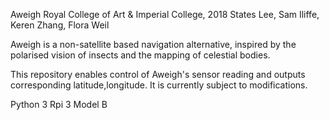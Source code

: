 Aweigh
Royal College of Art & Imperial College, 2018
States Lee, Sam Iliffe, Keren Zhang, Flora Weil

Aweigh is a non-satellite based navigation alternative, inspired by the polarised vision of insects and the mapping of celestial bodies. 

This repository enables control of Aweigh's sensor reading and outputs corresponding latitude,longitude. 
It is currently subject to modifications.



Python 3
Rpi 3 Model B


